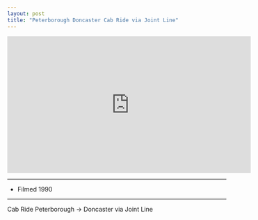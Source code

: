 ```yaml
---
layout: post
title: "Peterborough Doncaster Cab Ride via Joint Line"
---
```


<iframe width="560" height="315" src="https://www.youtube.com/embed/MxeFvpEstpo" title="Peterborough Doncaster Cab Ride via Joint Line" frameBorder="0" allow="accelerometer; autoplay; clipboard-write; encrypted-media; gyroscope; picture-in-picture; web-share" allowFullScreen></iframe>

---

- Filmed 1990

---

Cab Ride Peterborough -> Doncaster via Joint Line
